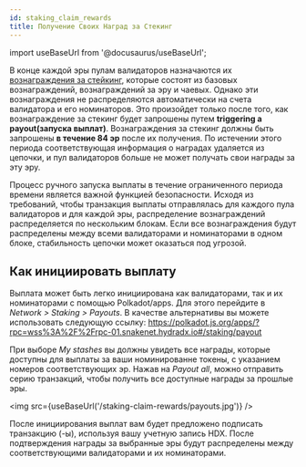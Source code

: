 ```yaml
---
id: staking_claim_rewards
title: Получение Cвоих Наград за Стекинг
---
```


import useBaseUrl from '@docusaurus/useBaseUrl';

В конце каждой эры пулам валидаторов назначаются их [вознаграждения за стейкинг](/staking_rewards), которые состоят из базовых вознаграждений, вознаграждений за эру и чаевых. Однако эти вознаграждения не распределяются автоматически на счета валидатора и его номинаторов. Это произойдет только после того, как вознаграждение за стекинг будет запрошены путем **triggering a payout(запуска выплат)**. Вознаграждения за стекинг должны быть запрошены **в течение 84 эр** после их получения. По истечении этого периода соответствующая информация о наградах удаляется из цепочки, и пул валидаторов больше не может получать свои награды за эту эру.

Процесс ручного запуска выплаты в течение ограниченного периода времени является важной функцией безопасности. Исходя из требований, чтобы транзакция выплаты отправлялась для каждого пула валидаторов и для каждой эры, распределение вознаграждений распределяется по нескольким блокам. Если все вознаграждения будут распределены между всеми валидаторами и номинаторами в одном блоке, стабильность цепочки может оказаться под угрозой.

## Как инициировать выплату
Выплата может быть легко инициирована как валидаторами, так и их номинаторами с помощью Polkadot/apps. Для этого перейдите в *Network > Staking > Payouts*. В качестве альтернативы вы можете использовать следующую ссылку:
https://polkadot.js.org/apps/?rpc=wss%3A%2F%2Frpc-01.snakenet.hydradx.io#/staking/payout

При выборе *My stashes* вы должны увидеть все награды, которые доступны для выплаты за ваши номинированне токены, с указанием номеров соответствующих эр. Нажав на *Payout all*, можно отправить серию транзакций, чтобы получить все доступные награды за прошлые эры.

<img src={useBaseUrl('/staking-claim-rewards/payouts.jpg')} />

После инициирования выплат вам будет предложено подписать транзакцию (-ы), используя вашу учетную запись HDX. После подтверждения награды за выбранные эры будут распределены между соответствующими валидаторами и их номинаторами.
